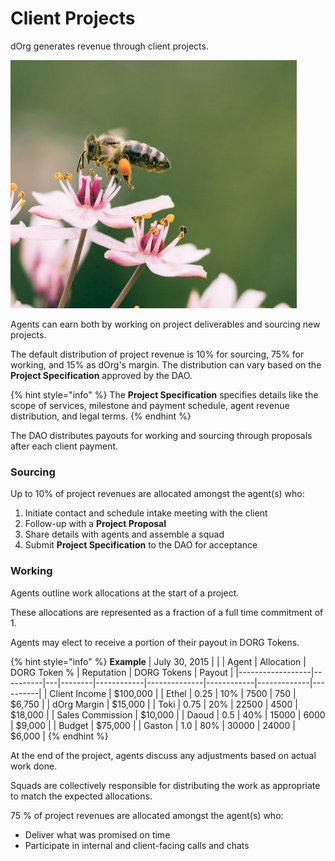 # Client Projects

dOrg generates revenue through client projects.

![](../.gitbook/assets/image%20%282%29.png)

Agents can earn both by working on project deliverables and sourcing new projects.

The default distribution of project revenue is 10% for sourcing, 75% for working,  and 15% as dOrg's margin. The distribution can vary based on the **Project Specification** approved by the DAO.

{% hint style="info" %}
The **Project Specification** specifies details like the scope of services, milestone and payment schedule, agent revenue distribution, and legal terms.
{% endhint %}

The DAO distributes payouts for working and sourcing through proposals after each client payment.

### Sourcing

Up to 10% of project revenues are allocated amongst the agent\(s\) who:

1. Initiate contact and schedule intake meeting with the client
2. Follow-up with a **Project Proposal**
3. Share details with agents and assemble a squad
4. Submit **Project Specification** to the DAO for acceptance

### Working

Agents outline work allocations at the start of a project.

These allocations are represented as a fraction of a full time commitment of 1.

Agents may elect to receive a portion of their payout in DORG Tokens.

{% hint style="info" %}
**Example**
| July 30, 2015    |          |   | Agent  | Allocation | DORG Token % | Reputation | DORG Tokens |  Payout  |
|------------------|----------|---|--------|------------|--------------|------------|-------------|----------|
| Client Income    | $100,000 |   | Ethel  |       0.25 |          10% |       7500 |         750 |   $6,750 |
| dOrg Margin      |  $15,000 |   | Toki   |       0.75 |          20% |      22500 |        4500 |  $18,000 |
| Sales Commission |  $10,000 |   | Daoud  |        0.5 |          40% |      15000 |        6000 |   $9,000 |
| Budget           |  $75,000 |   | Gaston |        1.0 |          80% |      30000 |       24000 |   $6,000 |
{% endhint %}

At the end of the project, agents discuss any adjustments based on actual work done.

Squads are collectively responsible for distributing the work as appropriate to match the expected allocations.

75 % of project revenues are allocated amongst the agent\(s\) who:

* Deliver what was promised on time
* Participate in internal and client-facing calls and chats

